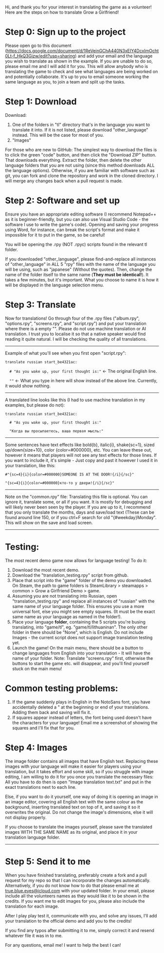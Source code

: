 Hi, and thank you for your interest in translating the game as a volunteer! Here are the steps on how to translate Grow a Girlfriend!

# Step 0: Sign up to the project
Please open go to this document (https://docs.google.com/document/d/1ReVeinGChA440N3xEIY4DcxImOcht0Lt-f_HkQ3Gizw/edit?usp=sharing) and add your email and the language you wish to translate as shown in the example. If you are unable to do so, please email me and I will add it for you. This will allow anybody who is translating the game to check and see what languages are being worked on and potentially collaborate. It's up to you to email someone working the same language as you, to join a team and split up the tasks.

# Step 1: Download
Download:
1. One of the folders in "tl" directory that's in the language you want to translate it into. If it is not listed, please download "other_language" instead. This will be the case for most of you.
2. "Images"

For those who are new to GitHub: The simplest way to download the files is to click the green "code" button, and then click the "Download ZIP" button. That downloads everything. Extract the folder, then delete the other language folders that you are not using (since this method downloads ALL the language options).
Otherwise, if you are familiar with software such as git, you can fork and clone the repository and work in the cloned directory. I will merge any changes back when a pull request is made.
   
# Step 2: Software and set up
Ensure you have an appropriate editing software (I recommend Notepad++ as it is beginner-friendly, but you can also use Visual Studio Code - the software I use to write the game's code). Opening and saving your progress using Word, for instance, can break the script's format and make it impossible for it to put in the game, so be careful!

You will be opening the .rpy (NOT .rpyc) scripts found in the relevant tl folder.
  
If you downloaded "other_language", please find-and-replace all instances of "other_language" in ALL 5 "rpy" files with the name of the language you will be using, such as "japanese" (Without the quotes). Then, change the name of the folder itself to the same name (**They must be identical!**). It takes a few minutes, but it's important. What you choose to name it is how it will be displayed in the language selection menu.

# Step 3: Translate
Now for translations! Go through four of the .rpy files ("album.rpy", "options.rpy", "screens.rpy", and "script.rpy") and put your translation where there is a empty "". Please do not use machine translation or AI translation. I trust you to localise it so that a native speaker would find reading it quite natural. I will be checking the quality of all translations.
   
--------------------------------------
Example of what you'll see when you first open "script.rpy": 

`translate russian start_be4321ac:`

`  # "As you wake up, your first thought is:"`   <- The original English line.

`  ""`  <- What you type in here will show instead of the above line. Currently, it would show nothing.

--------------------------------------

A translated line looks like this (I had to use machine translation in my examples, but please do not):

`translate russian start_be4321ac:`

`  # "As you wake up, your first thought is:"`

`  "Когда вы просыпаетесь, ваша первая мысль:"`

--------------------------------------

Some sentences have text effects like bold{b}, italic{i}, shake{sc=1}, sized up/down{size+10}, color {color=#000000}, etc. You can leave these out, however it means that players will not see any text effects for those lines. If you want to include it, it's simple - Just copy and past it however I used it in your translation, like this:
  
`#"{sc=4}{i}{color=#000000}SOMEONE IS AT THE DOOR!{/i}{/sc}"`

`"{sc=4}{i}{color=#000000}кто-то у двери!{/i}{/sc}"`

--------------------------------------

Note on the "common.rpy" file: Translating this file is optional. You can ignore it, translate some, or all if you want. It is mostly for debugging and will likely never been seen by the player. If you are up to it, I recommend that you only translate the months, days and save/load text (These can be found around line 150, or if you ctrl+F search for old "{#weekday}Monday". This will show on the save and load screen.

--------------------------------------
# Testing:
The most recent demo game now allows for language testing! To do it:
1. Download the most recent demo.
2. Download the "translation_testing.rpy" script from github.
3. Place that script into the "game" folder of the demo you downloaded. On Steam, the path to game folders is SteamLibrary > steamapps > common > Grow a Girlfriend Demo > game.
4. Assuming you are not translating into Russian, open "translation_testing.rpy" and replace all instances of "russian" with the same name of your language folder. This ensures you use a more universal font, else you might see empty squares. (It must be the exact same name as your language as named in the folder!).
5. Place your language **folder**, containing the 5 scripts you're busing translating, into "game/tl", eg. "game/tl/lithuaninan". The only other folder in there should be "None", which is English. Do not include Images - the current script does not support image translation testing yet.
6. Launch the game! On the main menu, there should be a button to change languages from English into your translation - It will have the name of your folder.
Note: Translate "screens.rpy" first, otherwise the buttons to start the game etc. will disappear, and you'll find yourself stuck on the main menu!

# Common testing problems:
1. If the game suddenly plays in English in the NotoSans font, you have accidentally deleted a " at the beginning or end of your translations. Adding them back and saving will fix it.
2. If squares appear instead of letters, the font being used doesn't have the characters for your language! Email me a screenshot of showing the squares and I'll fix that for you.

# Step 4: Images
The image folder contains all images that have English text. Replacing these images with your language will make it easier for players using your translation, but it takes effort and some skill, so if you struggle with image editing, I am willing to do it for you once you translate the necessary files: All you have to do then is open "Image translation text.txt" and put in the exact translations next to each line.

Else, if you want to do it yourself, one way of doing it is opening an image in an image editor, covering all English text with the same colour as the background, inserting translated text on top of it, and saving it so it overwrites the original. Do not change the image's dimensions, else it will not display properly.

If you choose to translate the images yourself, please save the translated images WITH THE SAME NAME as its original, and place it in your translation language folder.

--------------------------------------
   
# Step 5: Send it to me
When you have finished translating, preferably create a fork and a pull request for my repo so that I can incorporate the changes automatically. Alternatively, if you do not know how to do that please email me at true.blue.eyes@icloud.com with your updated folder. In your email, please include all the volunteers names as they would like it to be shown in the credits. If you want me to edit images for you, please also include the translation for each image.

After I play play test it, communicate with you, and solve any issues, I'll add your translation to the official demo and add you to the credits!

If you find any typos after submitting it to me, simply correct it and resend whatever file it was in to me.

For any questions, email me! I want to help the best I can!
